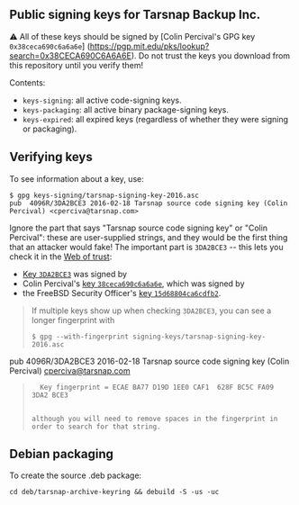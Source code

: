 Public signing keys for Tarsnap Backup Inc.
-------------------------------------------

:warning: All of these keys should be signed by
[Colin Percival's GPG key `0x38ceca690c6a6a6e`]
(https://pgp.mit.edu/pks/lookup?search=0x38CECA690C6A6A6E).
Do not trust the keys you download from this repository until you
verify them!

Contents:

- `keys-signing`: all active code-signing keys.
- `keys-packaging`: all active binary package-signing keys.
- `keys-expired`: all expired keys (regardless of whether they
  were signing or packaging).


## Verifying keys

To see information about a key, use:

```
$ gpg keys-signing/tarsnap-signing-key-2016.asc 
pub  4096R/3DA2BCE3 2016-02-18 Tarsnap source code signing key (Colin Percival) <cperciva@tarsnap.com>
```

Ignore the part that says "Tarsnap source code signing key" or
"Colin Percival": these are user-supplied strings, and they would
be the first thing that an attacker would fake!  The important
part is `3DA2BCE3` -- this lets you check it in the
[Web of trust](https://en.wikipedia.org/wiki/Web_of_trust):

- [Key `3DA2BCE3`](https://pgp.mit.edu/pks/lookup?search=0x3DA2BCE3)
  was signed by
- Colin Percival's
  [key `38ceca690c6a6a6e`](https://pgp.mit.edu/pks/lookup?search=0x38CECA690C6A6A6E),
  which was signed by
- the FreeBSD Security Officer's
  [key `15d68804ca6cdfb2`](https://pgp.mit.edu/pks/lookup?search=0x15D68804CA6CDFB2).

> If multiple keys show up when checking `3DA2BCE3`, you can see a
> longer fingerprint with
>
> ```
> $ gpg --with-fingerprint signing-keys/tarsnap-signing-key-2016.asc
pub  4096R/3DA2BCE3 2016-02-18 Tarsnap source code signing key (Colin Percival) <cperciva@tarsnap.com>
>       Key fingerprint = ECAE BA77 D19D 1EE0 CAF1  628F BC5C FA09 3DA2 BCE3
> ```
>
> although you will need to remove spaces in the fingerprint in
> order to search for that string.


## Debian packaging

To create the source .deb package:

    cd deb/tarsnap-archive-keyring && debuild -S -us -uc
